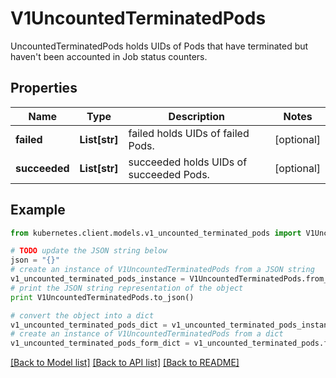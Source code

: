 # V1UncountedTerminatedPods

UncountedTerminatedPods holds UIDs of Pods that have terminated but haven't been accounted in Job status counters.

## Properties

Name | Type | Description | Notes
------------ | ------------- | ------------- | -------------
**failed** | **List[str]** | failed holds UIDs of failed Pods. | [optional] 
**succeeded** | **List[str]** | succeeded holds UIDs of succeeded Pods. | [optional] 

## Example

```python
from kubernetes.client.models.v1_uncounted_terminated_pods import V1UncountedTerminatedPods

# TODO update the JSON string below
json = "{}"
# create an instance of V1UncountedTerminatedPods from a JSON string
v1_uncounted_terminated_pods_instance = V1UncountedTerminatedPods.from_json(json)
# print the JSON string representation of the object
print V1UncountedTerminatedPods.to_json()

# convert the object into a dict
v1_uncounted_terminated_pods_dict = v1_uncounted_terminated_pods_instance.to_dict()
# create an instance of V1UncountedTerminatedPods from a dict
v1_uncounted_terminated_pods_form_dict = v1_uncounted_terminated_pods.from_dict(v1_uncounted_terminated_pods_dict)
```
[[Back to Model list]](../README.md#documentation-for-models) [[Back to API list]](../README.md#documentation-for-api-endpoints) [[Back to README]](../README.md)


